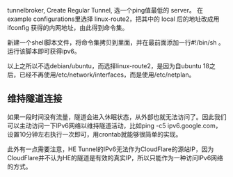 tunnelbroker, Create Regular Tunnel, 选一个ping值最低的 server。 在example configurations里选择 linux-route2，把其中的 local 后的地址改成用 ifconfig 获得的内网地址，由此得到命令集。

新建一个shell脚本文件，将命令集拷贝到里面，并在最前面添加一行#!/bin/sh 。运行该脚本即可获得ipv6。

以上之所以不选debian/ubuntu，而选择linux-route2，是因为自ubuntu 18之后，已经不再使用/etc/network/interfaces，而是使用/etc/netplan。

维持隧道连接
------------

如果一段时间没有流量，隧道会进入休眠状态，从外部也就无法访问了。因此我们可以主动访问一下IPv6网络以维持隧道活动，比如ping -c5 ipv6.google.com，设置10分钟左右执行一次即可，用crontab就能够很简单的实现。

此外有一点需要注意，HE Tunnel的IPv6无法作为CloudFlare的源站IP，因为CloudFlare并不认为HE的隧道是有效的真实IP，所以只能作为一种访问IPv6网络的方式。

